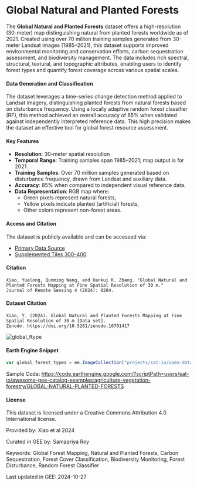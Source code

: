 # Global Natural and Planted Forests

The **Global Natural and Planted Forests** dataset offers a high-resolution (30-meter) map distinguishing natural from planted forests worldwide as of 2021. Created using over 70 million training samples generated from 30-meter Landsat images (1985–2021), this dataset supports improved environmental monitoring and conservation efforts, carbon sequestration assessment, and biodiversity management. The data includes rich spectral, structural, textural, and topographic attributes, enabling users to identify forest types and quantify forest coverage across various spatial scales.

#### Data Generation and Classification
The dataset leverages a time-series change detection method applied to Landsat imagery, distinguishing planted forests from natural forests based on disturbance frequency. Using a locally adaptive random forest classifier (RF), this method achieved an overall accuracy of 85% when validated against independently interpreted reference data. This high precision makes the dataset an effective tool for global forest resource assessment.

#### Key Features
- **Resolution**: 30-meter spatial resolution
- **Temporal Range**: Training samples span 1985–2021; map output is for 2021.
- **Training Samples**: Over 70 million samples generated based on disturbance frequency, drawn from Landsat and auxiliary data.
- **Accuracy**: 85% when compared to independent visual reference data.
- **Data Representation**: RGB map where:
  - Green pixels represent natural forests,
  - Yellow pixels indicate planted (artificial) forests,
  - Other colors represent non-forest areas.

#### Access and Citation
The dataset is publicly available and can be accessed via:
- [Primary Data Source](https://doi.org/10.5281/zenodo.10701417)
- [Supplemented Tiles 300–400](https://doi.org/10.5281/zenodo.13759567)

#### Citation

```
Xiao, Yuelong, Qunming Wang, and Hankui K. Zhang. "Global Natural and Planted Forests Mapping at Fine Spatial Resolution of 30 m."
Journal of Remote Sensing 4 (2024): 0204.
```

#### Dataset Citation

```
Xiao, Y. (2024). Global Natural and Planted Forests Mapping at Fine Spatial Resolution of 30 m [Data set].
Zenodo. https://doi.org/10.5281/zenodo.10701417
```

![global_ftype](https://github.com/user-attachments/assets/f2668b0a-e4cb-4569-b81b-bc812518b1bf)

#### Earth Engine Snippet

```js
var global_forest_types = ee.ImageCollection("projects/sat-io/open-datasets/GLOBAL-NATURAL-PLANTED-FORESTS");
```

Sample Code: https://code.earthengine.google.com/?scriptPath=users/sat-io/awesome-gee-catalog-examples:agriculture-vegetation-forestry/GLOBAL-NATURAL-PLANTED-FORESTS

#### License

This dataset is licensed under a Creative Commons Attribution 4.0 International license.

Provided by: Xiao et al 2024

Curated in GEE by: Samapriya Roy

Keywords: Global Forest Mapping, Natural and Planted Forests, Carbon Sequestration, Forest Cover Classification,  Biodiversity Monitoring, Forest Disturbance, Random Forest Classifier

Last updated in GEE: 2024-10-27
